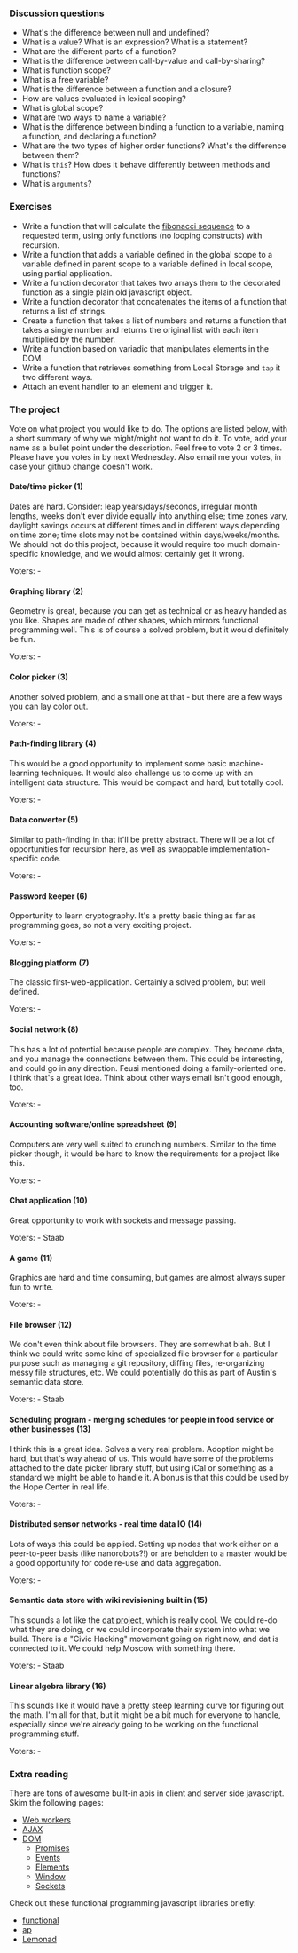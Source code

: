### Discussion questions


- What's the difference between null and undefined?
- What is a value? What is an expression? What is a statement?
- What are the different parts of a function?
- What is the difference between call-by-value and call-by-sharing?
- What is function scope?
- What is a free variable?
- What is the difference between a function and a closure?
- How are values evaluated in lexical scoping?
- What is global scope?
- What are two ways to name a variable?
- What is the difference between binding a function to a variable, naming a function, and declaring a function?
- What are the two types of higher order functions? What's the difference between them?
- What is `this`? How does it behave differently between methods and functions?
- What is `arguments`?


### Exercises

- Write a function that will calculate the [fibonacci sequence](http://en.wikipedia.org/wiki/Fibonacci_number) to a requested term, using only functions (no looping constructs) with recursion.
- Write a function that adds a variable defined in the global scope to a variable defined in parent scope to a variable defined in local scope, using partial application.
- Write a function decorator that takes two arrays them to the decorated function as a single plain old javascript object.
- Write a function decorator that concatenates the items of a function that returns a list of strings.
- Create a function that takes a list of numbers and returns a function that takes a single number and returns the original list with each item multiplied by the number.
- Write a function based on variadic that manipulates elements in the DOM
- Write a function that retrieves something from Local Storage and `tap` it two different ways.
- Attach an event handler to an element and trigger it.


### The project

Vote on what project you would like to do. The options are listed below, with a short summary of why we might/might not want to do it. To vote, add your name as a bullet point under the description. Feel free to vote 2 or 3 times. Please have you votes in by next Wednesday. Also email me your votes, in case your github change doesn't work.

#### Date/time picker (1)

Dates are hard. Consider: leap years/days/seconds, irregular month lengths, weeks don't ever divide equally into anything else; time zones vary, daylight savings occurs at different times and in different ways depending on time zone; time slots may not be contained within days/weeks/months. We should not do this project, because it would require too much domain-specific knowledge, and we would almost certainly get it wrong.

Voters:
    - 

#### Graphing library (2)

Geometry is great, because you can get as technical or as heavy handed as you like. Shapes are made of other shapes, which mirrors functional programming well. This is of course a solved problem, but it would definitely be fun.

Voters:
    - 

#### Color picker (3)

Another solved problem, and a small one at that - but there are a few ways you can lay color out.

Voters:
    - 

#### Path-finding library (4)

This would be a good opportunity to implement some basic machine-learning techniques. It would also challenge us to come up with an intelligent data structure. This would be compact and hard, but totally cool.

Voters:
    - 

#### Data converter (5)

Similar to path-finding in that it'll be pretty abstract. There will be a lot of opportunities for recursion here, as well as swappable implementation-specific code.

Voters:
    - 

#### Password keeper (6)

Opportunity to learn cryptography. It's a pretty basic thing as far as programming goes, so not a very exciting project.

Voters:
    - 

#### Blogging platform (7)

The classic first-web-application. Certainly a solved problem, but well defined.

Voters:
    - 

#### Social network (8)

This has a lot of potential because people are complex. They become data, and you manage the connections between them. This could be interesting, and could go in any direction. Feusi mentioned doing a family-oriented one. I think that's a great idea. Think about other ways email isn't good enough, too.

Voters:
    - 

#### Accounting software/online spreadsheet (9)

Computers are very well suited to crunching numbers. Similar to the time picker though, it would be hard to know the requirements for a project like this.

Voters:
    - 

#### Chat application (10)

Great opportunity to work with sockets and message passing.

Voters:
    - Staab

#### A game (11)

Graphics are hard and time consuming, but games are almost always super fun to write.

Voters:
    - 

#### File browser (12)

We don't even think about file browsers. They are somewhat blah. But I think we could write some kind of specialized file browser for a particular purpose such as managing a git repository, diffing files, re-organizing messy file structures, etc. We could potentially do this as part of Austin's semantic data store.

Voters:
    - Staab

#### Scheduling program - merging schedules for people in food service or other businesses (13)

I think this is a great idea. Solves a very real problem. Adoption might be hard, but that's way ahead of us. This would have some of the problems attached to the date picker library stuff, but using iCal or something as a standard we might be able to handle it. A bonus is that this could be used by the Hope Center in real life.

Voters:
    - 

#### Distributed sensor networks - real time data IO (14)

Lots of ways this could be applied. Setting up nodes that work either on a peer-to-peer basis (like nanorobots?!) or are beholden to a master would be a good opportunity for code re-use and data aggregation.

Voters:
    - 

#### Semantic data store with wiki revisioning built in (15)

This sounds a lot like the [dat project](http://dat-data.com/), which is really cool. We could re-do what they are doing, or we could incorporate their system into what we build. There is a "Civic Hacking" movement going on right now, and dat is connected to it. We could help Moscow with something there.

Voters:
    - Staab

#### Linear algebra library (16)

This sounds like it would have a pretty steep learning curve for figuring out the math. I'm all for that, but it might be a bit much for everyone to handle, especially since we're already going to be working on the functional programming stuff.

Voters:
    - 


### Extra reading

There are tons of awesome built-in apis in client and server side javascript. Skim the following pages:

- [Web workers](https://developer.mozilla.org/en-US/docs/Web/Guide/Performance/Using_web_workers)
- [AJAX](https://developer.mozilla.org/en-US/docs/Web/API/XMLHttpRequest)
- [DOM](https://developer.mozilla.org/en-US/docs/Web/API/Document_Object_Model)
    - [Promises](https://developer.mozilla.org/en-US/docs/Web/JavaScript/Reference/Global_Objects/Promise)
    - [Events](https://developer.mozilla.org/en-US/docs/Web/API/Event)
    - [Elements](https://developer.mozilla.org/en-US/docs/Web/API/Element)
    - [Window](https://developer.mozilla.org/en-US/docs/Web/API/Window)
    - [Sockets](http://socket.io/)

Check out these functional programming javascript libraries briefly:

- [functional](http://osteele.com/sources/javascript/functional/)
- [ap](https://github.com/substack/node-ap)
- [Lemonad](https://github.com/fogus/lemonad)